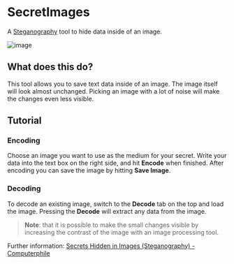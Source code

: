 # SecretImages
A [Steganography](https://en.wikipedia.org/wiki/Steganography) tool to hide data inside of an image.

![image](https://user-images.githubusercontent.com/36928284/189001472-b0c4749b-7f66-4dd5-b2a8-94db5453e425.png)

## What does this do?
This tool allows you to save text data inside of an image. The image itself will look almost unchanged. Picking an image with a lot of noise will make the changes even less visible.

## Tutorial

### Encoding
Choose an image you want to use as the medium for your secret. Write your data into the text box on the right side, and hit __Encode__ when finished. After encoding you can save the image by hitting __Save Image__.

### Decoding
To decode an existing image, switch to the __Decode__ tab on the top and load the image. Pressing the __Decode__ will extract any data from the image.

> **Note**: that it is possible to make the small changes visible by increasing the contrast of the image with an image processing tool.

Further information: [Secrets Hidden in Images (Steganography) - Computerphile](https://www.youtube.com/watch?v=TWEXCYQKyDc&ab_channel=Computerphile)

